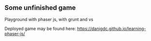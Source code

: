 ## Some unfinished game

Playground with phaser js, with grunt and vs

Deployed game may be found here: https://danigdc.github.io/learning-phaser-js/
